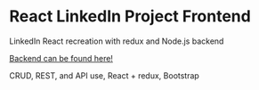 # React LinkedIn Project Frontend

LinkedIn React recreation with redux and Node.js backend

[Backend can be found here!](https://github.com/milesbb/BE-WK4-LinkedIn-Backend-Build-Week)

CRUD, REST, and API use, React + redux, Bootstrap
